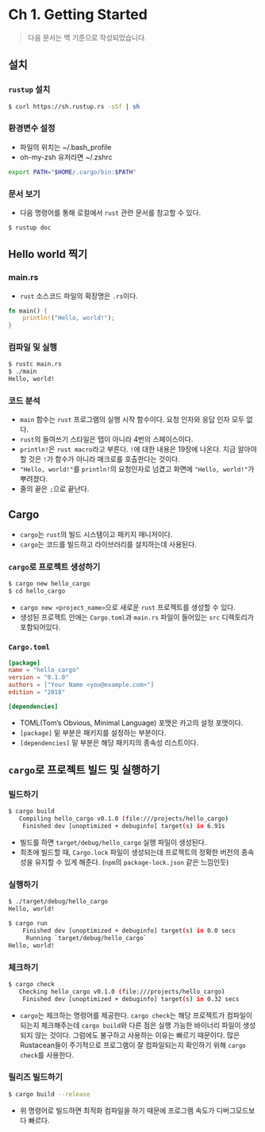 # Ch 1. Getting Started

> 다음 문서는 맥 기준으로 작성되었습니다.

## 설치

### `rustup` 설치
```bash
$ curl https://sh.rustup.rs -sSf | sh
```

### 환경변수 설정

- 파일의 위치는 ~/.bash_profile
- oh-my-zsh 유저라면 ~/.zshrc

```bash
export PATH="$HOME/.cargo/bin:$PATH"
```

### 문서 보기

- 다음 명령어를 통해 로컬에서 `rust` 관련 문서를 참고할 수 있다.

```bash
$ rustup doc
```

## Hello world 찍기

### main.rs

- `rust` 소스코드 파일의 확장명은 `.rs`이다.

```rust
fn main() {
    println!("Hello, world!");
}
```

### 컴파일 및 실행

```bash
$ rustc main.rs
$ ./main
Hello, world!
```

### 코드 분석

- `main` 함수는 `rust` 프로그램의 실행 시작 함수이다. 요청 인자와 응답 인자 모두 없다.
- `rust`의 들여쓰기 스타일은 탭이 아니라 4번의 스페이스이다.
- `println!`은 `rust macro`라고 부른다. `!`에 대한 내용은 19장에 나온다. 지금 알아야할 것은 `!`가 함수가 아니라 매크로를 호출한다는 것이다.
- `"Hello, world!"`를 `println!`의 요청인자로 넘겼고 화면에 `"Hello, world!"`가 뿌려졌다.
- 줄의 끝은 `;`으로 끝난다.

## Cargo

- `cargo`는 `rust`의 빌드 시스템이고 패키지 매니저이다.
- `cargo`는 코드를 빌드하고 라이브러리를 설치하는데 사용된다.

### `cargo`로 프로젝트 생성하기

```bash
$ cargo new hello_cargo
$ cd hello_cargo
```

* `cargo new <project_name>`으로 새로운 `rust` 프로젝트를 생성할 수 있다.
* 생성된 프로젝트 안에는 `Cargo.toml`과 `main.rs` 파일이 들어있는 `src` 디렉토리가 포함되어있다.

### `Cargo.toml`

```toml
[package]
name = "hello_cargo"
version = "0.1.0"
authors = ["Your Name <you@example.com>"]
edition = "2018"

[dependencies]
```

* TOML(Tom’s Obvious, Minimal Language) 포맷은 카고의 설정 포맷이다.
* `[package]` 밑 부분은 패키지를 설정하는 부분이다.
* `[dependencies]` 밑 부분은 해당 패키지의 종속성 리스트이다.

## `cargo`로 프로젝트 빌드 및 실행하기

### 빌드하기

```bash
$ cargo build
   Compiling hello_cargo v0.1.0 (file:///projects/hello_cargo)
    Finished dev [unoptimized + debuginfo] target(s) in 6.91s
```

* 빌드를 하면 `target/debug/hello_cargo` 실행 파일이 생성된다.
* 최초에 빌드할 때, `Cargo.lock` 파일이 생성되는데 프로젝트의 정확한 버전의 종속성을 유지할 수 있게 해준다. (`npm`의 `package-lock.json` 같은 느낌인듯)

### 실행하기

```bash
$ ./target/debug/hello_cargo
Hello, world!
```

```bash
$ cargo run
    Finished dev [unoptimized + debuginfo] target(s) in 0.0 secs
     Running `target/debug/hello_cargo`
Hello, world!
```

### 체크하기

```bash
$ cargo check
   Checking hello_cargo v0.1.0 (file:///projects/hello_cargo)
    Finished dev [unoptimized + debuginfo] target(s) in 0.32 secs
```

* `cargo`는 체크하는 명령어를 제공한다. `cargo check`는 해당 프로젝트가 컴파일이 되는지 체크해주는데 `cargo build`와 다른 점은 실행 가능한 바이너리 파일이 생성되지 않는 것이다. 그럼에도 불구하고 사용하는 이유는 빠르기 때문이다. 많은 Rustacean들이 주기적으로 프로그램이 잘 컴파일되는지 확인하기 위해 `cargo check`를 사용한다.

### 릴리즈 빌드하기

```bash
$ cargo build --release
```

* 위 명령어로 빌드하면 최적화 컴파일을 하기 때문에 프로그램 속도가 디버그모드보다 빠르다.
